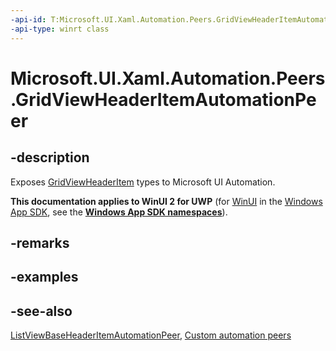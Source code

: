 ```yaml
---
-api-id: T:Microsoft.UI.Xaml.Automation.Peers.GridViewHeaderItemAutomationPeer
-api-type: winrt class
---
```


<!-- Class syntax.
public class GridViewHeaderItemAutomationPeer : Windows.UI.Xaml.Automation.Peers.ListViewBaseHeaderItemAutomationPeer, Windows.UI.Xaml.Automation.Peers.IGridViewHeaderItemAutomationPeer
-->

# Microsoft.UI.Xaml.Automation.Peers.GridViewHeaderItemAutomationPeer

## -description
Exposes [GridViewHeaderItem](../microsoft.ui.xaml.controls/gridviewheaderitem.md) types to Microsoft UI Automation.

**This documentation applies to WinUI 2 for UWP** (for [WinUI](/windows/apps/winui/winui3/) in the [Windows App SDK](/windows/apps/windows-app-sdk/), see the **[Windows App SDK namespaces](/windows/windows-app-sdk/api/winrt/)**).

## -remarks

## -examples

## -see-also
[ListViewBaseHeaderItemAutomationPeer](listviewbaseheaderitemautomationpeer.md), [Custom automation peers](/windows/uwp/accessibility/custom-automation-peers)
